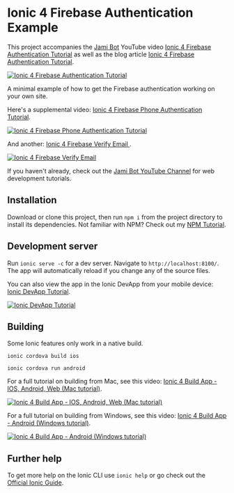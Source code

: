 # Ionic 4 Firebase Authentication Example

This project accompanies the [Jami Bot](https://jamibot.com) YouTube video [Ionic 4 Firebase Authentication Tutorial](https://youtu.be/BAG7Oig34RY) as well as the blog article [Ionic 4 Firebase Authentication Tutorial](https://blog.jamibot.com/ionic-4-firebase-authentication).

[![Ionic 4 Firebase Authentication Tutorial](https://img.youtube.com/vi/BAG7Oig34RY/maxresdefault.jpg)](https://youtu.be/BAG7Oig34RY)

A minimal example of how to get the Firebase authentication working on your own site.

Here's a supplemental video: [Ionic 4 Firebase Phone Authentication Tutorial](https://youtu.be/nWlhbTeoGyw).

[![Ionic 4 Firebase Phone Authentication Tutorial](https://img.youtube.com/vi/nWlhbTeoGyw/maxresdefault.jpg)](https://youtu.be/nWlhbTeoGyw)

And another: [Ionic 4 Firebase Verify Email ](https://youtu.be/M-nTpVIyGw0).

[![Ionic 4 Firebase Verify Email](https://img.youtube.com/vi/M-nTpVIyGw0/maxresdefault.jpg)](https://youtu.be/M-nTpVIyGw0)

If you haven't already, check out the [Jami Bot YouTube Channel](https://youtube.com/c/JamiBot) for web development tutorials.

## Installation

Download or clone this project, then run `npm i` from the project directory to install its dependencies. Not familiar with NPM? Check out my [NPM Tutorial](https://www.youtube.com/watch?v=mzs-N5hXGuQ).

## Development server

Run `ionic serve -c` for a dev server. Navigate to `http://localhost:8100/`. The app will automatically reload if you change any of the source files.

You can also view the app in the Ionic DevApp from your mobile device: [Ionic DevApp Tutorial](https://www.youtube.com/watch?v=SAR-7eggWMs).

[![Ionic DevApp Tutorial](https://img.youtube.com/vi/SAR-7eggWMs/maxresdefault.jpg)](https://youtu.be/SAR-7eggWMs)

## Building

Some Ionic features only work in a native build.

`ionic cordova build ios`

`ionic cordova run android`

For a full tutorial on building from Mac, see this video: [Ionic 4 Build App - IOS, Android, Web (Mac tutorial)](https://www.youtube.com/watch?v=B_seja5eHt8).

[![Ionic 4 Build App - IOS, Android, Web (Mac tutorial)](https://img.youtube.com/vi/B_seja5eHt8/maxresdefault.jpg)](https://youtu.be/c3CrC9lL53k)

For a full tutorial on building from Windows, see this video: [Ionic 4 Build App - Android (Windows tutorial)](https://www.youtube.com/watch?v=c7HmwiTtYPE).

[![Ionic 4 Build App - Android (Windows tutorial)](https://img.youtube.com/vi/c7HmwiTtYPE/maxresdefault.jpg)](https://youtu.be/c3CrC9lL53k)

## Further help

To get more help on the Ionic CLI use `ionic help` or go check out the [Official Ionic Guide](https://ionicframework.com/docs/building/starting).
